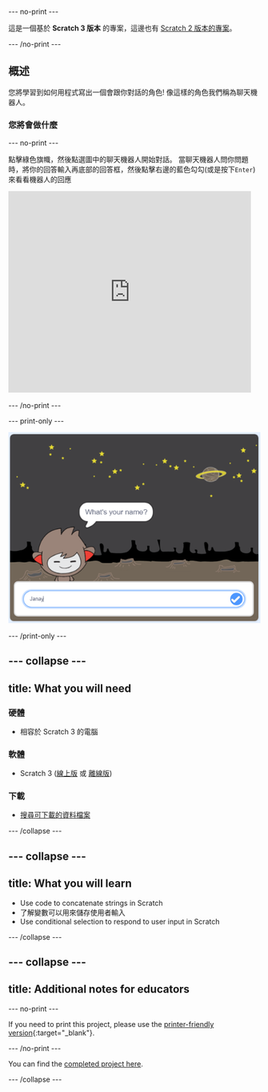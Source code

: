 \--- no-print \---

這是一個基於 **Scratch 3 版本** 的專案，這邊也有 [Scratch 2 版本的專案](https://projects.raspberrypi.org/en/projects/chatbot-scratch2)。

\--- /no-print \---

## 概述

您將學習到如何用程式寫出一個會跟你對話的角色! 像這樣的角色我們稱為聊天機器人。

### 您將會做什麼

\--- no-print \---

點擊綠色旗幟，然後點選圖中的聊天機器人開始對話。 當聊天機器人問你問題時，將你的回答輸入再底部的回答框，然後點擊右邊的藍色勾勾(或是按下`Enter`) 來看看機器人的回應

<div class="scratch-preview">
  <iframe allowtransparency="true" width="485" height="402" src="https://scratch.mit.edu/projects/embed/248864190/?autostart=false" 
  frameborder="0" scrolling="no"></iframe>
</div>

\--- /no-print \---

\--- print-only \---

![完成專案](images/chatbot-preview.png)

\--- /print-only \---

## \--- collapse \---

## title: What you will need

### 硬體

- 相容於 Scratch 3 的電腦

### 軟體

- Scratch 3 ([線上版](https://rpf.io/scratchon) 或 [離線版](https://rpf.io/scratchoff))

### 下載

- [搜尋可下載的資料檔案](http://rpf.io/p/en/chatbot-go)

\--- /collapse \---

## \--- collapse \---

## title: What you will learn

- Use code to concatenate strings in Scratch
- 了解變數可以用來儲存使用者輸入
- Use conditional selection to respond to user input in Scratch

\--- /collapse \---

## \--- collapse \---

## title: Additional notes for educators

\--- no-print \---

If you need to print this project, please use the [printer-friendly version](https://projects.raspberrypi.org/en/projects/chatbot/print){:target="_blank"}.

\--- /no-print \---

You can find the [completed project here](http://rpf.io/p/en/chatbot-get).

\--- /collapse \---